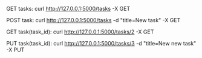 GET tasks:                   curl http://127.0.0.1:5000/tasks -X GET

POST task:                  curl http://127.0.0.1:5000/tasks -d "title=New task" -X GET

GET task(task_id):    curl http://127.0.0.1:5000/tasks/2 -X GET

PUT task(task_id):    curl http://127.0.0.1:5000/tasks/3 -d "title=New new task" -X PUT
